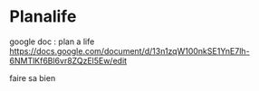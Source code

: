 # Planalife

google doc :  plan a life https://docs.google.com/document/d/13n1zqW100nkSE1YnE7lh-6NMTlKf6Bl6vr8ZQzEl5Ew/edit


faire sa bien

